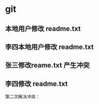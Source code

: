 # git
## 本地用户修改 readme.txt
## 李四本地用户修改 readme.txt

## 张三修改reame.txt 产生冲突

## 李四修改     readme.txt
第二次解决冲突：
